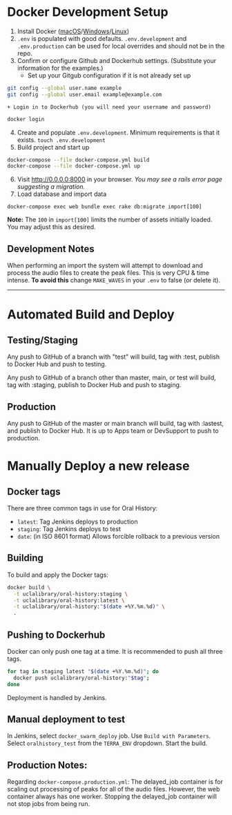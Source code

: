 # Docker Development Setup

1. Install Docker ([macOS](https://docs.docker.com/docker-for-mac/install/)/[Windows](https://docs.docker.com/docker-for-windows/install/)/[Linux](https://docs.docker.com/engine/install/))
2. `.env` is populated with good defaults. `.env.development` and `.env.production` can be used for local overrides and should not be in the repo.
3. Confirm or configure Github and Dockerhub settings. (Substitute your information for the examples.)
    + Set up your Gitgub configuration if it is not already set up
``` bash
git config --global user.name example
git config --global user.email example@example.com
```
    + Login in to Dockerhub (you will need your username and password)
``` bash
docker login
```
4. Create and populate `.env.development`.
   Minimum requirements is that it exists. `touch .env.development`
5.  Build project and start up
``` bash
docker-compose --file docker-compose.yml build
docker-compose --file docker-compose.yml up
```
6. Visit http://0.0.0.0:8000 in your browser. *You may see a rails error page suggesting a migration.*
7. Load database and import data
```
docker-compose exec web bundle exec rake db:migrate import[100]
```
**Note:** The `100` in `import[100]` limits the number of assets initially loaded. You may adjust this as desired.

## Development Notes
When performing an import the system will attempt to download and process the audio files to create the peak files. This is very CPU & time intense.
**To avoid this** change `MAKE_WAVES` in your `.env` to false (or delete it).

---

# Automated Build and Deploy

## Testing/Staging

Any push to GitHub of a branch with "test" will build, tag with :test, publish to Docker Hub and push to testing.

Any push to GitHub of a branch other than master, main, or test will build, tag with :staging, publish to Docker Hub and push to staging.

## Production

Any push to GitHub of the master or main branch will build, tag with :lastest, and publish to Docker Hub. It is up to Apps team or DevSupport to push to production.

# Manually Deploy a new release

## Docker tags

There are three common tags in use for Oral History:
- `latest`: Tag Jenkins deploys to production
- `staging`: Tag Jenkins deploys to test
- `date`: (in ISO 8601 format) Allows forcible rollback to a previous version

## Building

To build and apply the Docker tags:

``` bash
docker build \
  -t uclalibrary/oral-history:staging \
  -t uclalibrary/oral-history:latest \
  -t uclalibrary/oral-history:"$(date +%Y.%m.%d)" \
  .
```

## Pushing to Dockerhub

Docker can only push one tag at a time. It is recommended to push all three
tags.

``` bash
for tag in staging latest "$(date +%Y.%m.%d)"; do
  docker push uclalibrary/oral-history:"$tag";
done
```

Deployment is handled by Jenkins.

## Manual deployment to test

In Jenkins, select `docker_swarm_deploy` job. Use `Build with Parameters`. Select `oralhistory_test` from the `TERRA_ENV` dropdown. Start the build.

## Production Notes:

Regarding `docker-compose.production.yml`: The delayed_job container is for scaling out processing of peaks for all of the audio files.
However, the web container always has one worker.
Stopping the delayed_job container will not stop jobs from being run.
